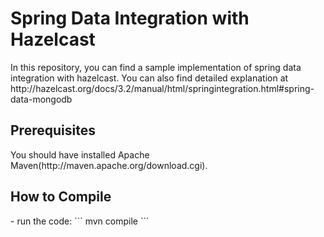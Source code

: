 <h1>Spring Data Integration with Hazelcast</h1>
In this repository, you can find a sample implementation of spring data integration with hazelcast. You can also find detailed explanation at http://hazelcast.org/docs/3.2/manual/html/springintegration.html#spring-data-mongodb

<h2>Prerequisites</h2>
You should have installed Apache Maven(http://maven.apache.org/download.cgi).

<h2>How to Compile</h2>
- run the code:
```
mvn compile
```